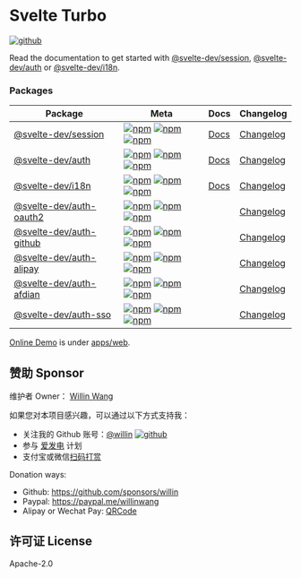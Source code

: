 # Svelte Turbo

[![github](https://img.shields.io/github/followers/willin.svg?style=social&label=Followers)](https://github.com/willin)

Read the documentation to get started with [@svelte-dev/session](packages/session/), [@svelte-dev/auth](packages/auth/) or [@svelte-dev/i18n](packages/i18n/).

### Packages

| Package                                          | Meta                                                                                                                                                                                                                                                                                                                                                                                                                                         | Docs                                         | Changelog                                      |
| ------------------------------------------------ | -------------------------------------------------------------------------------------------------------------------------------------------------------------------------------------------------------------------------------------------------------------------------------------------------------------------------------------------------------------------------------------------------------------------------------------------- | -------------------------------------------- | ---------------------------------------------- |
| [@svelte-dev/session](packages/session/)         | [![npm](https://img.shields.io/npm/v/@svelte-dev/session?style=flat-square&logo=npm)](https://npmjs.org/package/@svelte-dev/session) [![npm](https://img.shields.io/npm/dm/@svelte-dev/session?style=flat-square&label=down)](https://npmjs.org/package/@svelte-dev/session) [![npm](https://img.shields.io/npm/dt/@svelte-dev/session?style=flat-square&label=down)](https://npmjs.org/package/@svelte-dev/session)                         | [Docs](https://svelte.js.cool/docs/session/) | [Changelog](packages/session/CHANGELOG.md)     |
| [@svelte-dev/auth](packages/auth/)               | [![npm](https://img.shields.io/npm/v/@svelte-dev/auth?style=flat-square&logo=npm)](https://npmjs.org/package/@svelte-dev/auth) [![npm](https://img.shields.io/npm/dm/@svelte-dev/auth?style=flat-square&label=down)](https://npmjs.org/package/@svelte-dev/auth) [![npm](https://img.shields.io/npm/dt/@svelte-dev/auth?style=flat-square&label=down)](https://npmjs.org/package/@svelte-dev/auth)                                           | [Docs](https://svelte.js.cool/docs/auth/)    | [Changelog](packages/auth/CHANGELOG.md)        |
| [@svelte-dev/i18n](packages/i18n/)               | [![npm](https://img.shields.io/npm/v/@svelte-dev/i18n?style=flat-square&logo=npm)](https://npmjs.org/package/@svelte-dev/i18n) [![npm](https://img.shields.io/npm/dm/@svelte-dev/i18n?style=flat-square&label=down)](https://npmjs.org/package/@svelte-dev/i18n) [![npm](https://img.shields.io/npm/dt/@svelte-dev/i18n?style=flat-square&label=down)](https://npmjs.org/package/@svelte-dev/i18n)                                           | [Docs](https://svelte.js.cool/docs/i18n/)    | [Changelog](packages/i18n/CHANGELOG.md)        |
| [@svelte-dev/auth-oauth2](packages/auth-oauth2/) | [![npm](https://img.shields.io/npm/v/@svelte-dev/auth-oauth2?style=flat-square&logo=npm)](https://npmjs.org/package/@svelte-dev/auth-oauth2) [![npm](https://img.shields.io/npm/dm/@svelte-dev/auth-oauth2?style=flat-square&label=down)](https://npmjs.org/package/@svelte-dev/auth-oauth2) [![npm](https://img.shields.io/npm/dt/@svelte-dev/auth-oauth2?style=flat-square&label=down)](https://npmjs.org/package/@svelte-dev/auth-oauth2) |                                              | [Changelog](packages/auth-oauth2/CHANGELOG.md) |
| [@svelte-dev/auth-github](packages/auth-github/) | [![npm](https://img.shields.io/npm/v/@svelte-dev/auth-github?style=flat-square&logo=npm)](https://npmjs.org/package/@svelte-dev/auth-github) [![npm](https://img.shields.io/npm/dm/@svelte-dev/auth-github?style=flat-square&label=down)](https://npmjs.org/package/@svelte-dev/auth-github) [![npm](https://img.shields.io/npm/dt/@svelte-dev/auth-github?style=flat-square&label=down)](https://npmjs.org/package/@svelte-dev/auth-github) |                                              | [Changelog](packages/auth-github/CHANGELOG.md) |
| [@svelte-dev/auth-alipay](packages/auth-alipay/) | [![npm](https://img.shields.io/npm/v/@svelte-dev/auth-alipay?style=flat-square&logo=npm)](https://npmjs.org/package/@svelte-dev/auth-alipay) [![npm](https://img.shields.io/npm/dm/@svelte-dev/auth-alipay?style=flat-square&label=down)](https://npmjs.org/package/@svelte-dev/auth-alipay) [![npm](https://img.shields.io/npm/dt/@svelte-dev/auth-alipay?style=flat-square&label=down)](https://npmjs.org/package/@svelte-dev/auth-alipay) |                                              | [Changelog](packages/auth-alipay/CHANGELOG.md) |
| [@svelte-dev/auth-afdian](packages/auth-afdian/) | [![npm](https://img.shields.io/npm/v/@svelte-dev/auth-afdian?style=flat-square&logo=npm)](https://npmjs.org/package/@svelte-dev/auth-afdian) [![npm](https://img.shields.io/npm/dm/@svelte-dev/auth-afdian?style=flat-square&label=down)](https://npmjs.org/package/@svelte-dev/auth-afdian) [![npm](https://img.shields.io/npm/dt/@svelte-dev/auth-afdian?style=flat-square&label=down)](https://npmjs.org/package/@svelte-dev/auth-afdian) |                                              | [Changelog](packages/auth-afdian/CHANGELOG.md) |
| [@svelte-dev/auth-sso](packages/auth-sso/)       | [![npm](https://img.shields.io/npm/v/@svelte-dev/auth-sso?style=flat-square&logo=npm)](https://npmjs.org/package/@svelte-dev/auth-sso) [![npm](https://img.shields.io/npm/dm/@svelte-dev/auth-sso?style=flat-square&label=down)](https://npmjs.org/package/@svelte-dev/auth-sso) [![npm](https://img.shields.io/npm/dt/@svelte-dev/auth-sso?style=flat-square&label=down)](https://npmjs.org/package/@svelte-dev/auth-sso)                   |                                              | [Changelog](packages/auth-sso/CHANGELOG.md)    |

[Online Demo](https://svelte.js.cool) is under [apps/web](apps/web/).

## 赞助 Sponsor

维护者 Owner： [Willin Wang](https://willin.wang)

如果您对本项目感兴趣，可以通过以下方式支持我：

- 关注我的 Github 账号：[@willin](https://github.com/willin) [![github](https://img.shields.io/github/followers/willin.svg?style=social&label=Followers)](https://github.com/willin)
- 参与 [爱发电](https://afdian.net/@willin) 计划
- 支付宝或微信[扫码打赏](https://user-images.githubusercontent.com/1890238/89126156-0f3eeb80-d516-11ea-9046-5a3a5d59b86b.png)

Donation ways:

- Github: <https://github.com/sponsors/willin>
- Paypal: <https://paypal.me/willinwang>
- Alipay or Wechat Pay: [QRCode](https://user-images.githubusercontent.com/1890238/89126156-0f3eeb80-d516-11ea-9046-5a3a5d59b86b.png)

## 许可证 License

Apache-2.0
